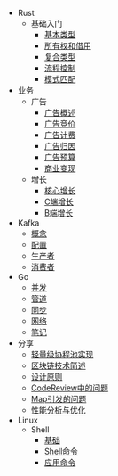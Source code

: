 - Rust
  - 基础入门
    * [基本类型](Rust/基础/基本类型.md)
    * [所有权和借用](Rust/基础/所有权和借用.md)
    * [复合类型](Rust/基础/复合类型.md)
    * [流程控制](Rust/基础/流程控制.md)
    * [模式匹配](Rust/基础/模式匹配.md)
- 业务
  - 广告
    * [广告概述](业务/广告/广告概述.md) 
    * [广告竞价](业务/广告/广告竞价.md) 
    * [广告计费](业务/广告/广告计费.md)  
    * [广告归因](业务/广告/广告归因.md) 
    * [广告预算](业务/广告/广告预算.md) 
    * [商业变现](业务/广告/商业变现.md)
  - 增长
    * [核心增长](业务/增长/核心增长.md)
    * [C端增长](业务/增长/C端增长.md)
    * [B端增长](业务/增长/B端增长.md)
- Kafka
  * [概念](Kafka/基础/概念.md)
  * [配置](Kafka/基础/配置.md)
  * [生产者](Kafka/基础/生产者.md)
  * [消费者](Kafka/基础/消费者.md)
- Go
  * [并发](Go/基础/并发.md)
  * [管道](Go/基础/管道.md)
  * [同步](Go/基础/同步.md)
  * [网络](Go/基础/网络.md)
  * [笔记](Go/基础/学习笔记.md)
- 分享
  * [轻量级协程池实现](分享/轻量级协程池实现.md) 
  * [区块链技术简述](分享/区块链技术简述.md) 
  * [设计原则](分享/设计原则.md) 
  * [CodeReview中的问题](分享/CodeReview中的问题.md) 
  * [Map引发的问题](分享/Map引发的问题.md) 
  * [性能分析与优化](分享/性能分析与优化.md) 
- Linux
  - Shell
    * [基础](Linux/Shell/基础)
    * [Shell命令](Linux/Shell/Shell命令)
    * [应用命令](Linux/Shell/应用命令)